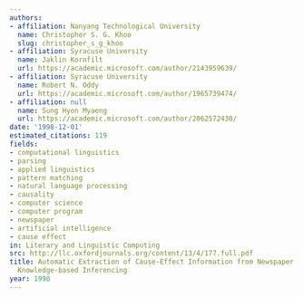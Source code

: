 ```yaml
---
authors:
- affiliation: Nanyang Technological University
  name: Christopher S. G. Khoo
  slug: christopher_s_g_khoo
- affiliation: Syracuse University
  name: Jaklin Kornfilt
  url: https://academic.microsoft.com/author/2143959639/
- affiliation: Syracuse University
  name: Robert N. Oddy
  url: https://academic.microsoft.com/author/1965739474/
- affiliation: null
  name: Sung Hyon Myaeng
  url: https://academic.microsoft.com/author/2062572430/
date: '1998-12-01'
estimated_citations: 119
fields:
- computational linguistics
- parsing
- applied linguistics
- pattern matching
- natural language processing
- causality
- computer science
- computer program
- newspaper
- artificial intelligence
- cause effect
in: Literary and Linguistic Computing
src: http://llc.oxfordjournals.org/content/13/4/177.full.pdf
title: Automatic Extraction of Cause-Effect Information from Newspaper Text Without
  Knowledge-based Inferencing
year: 1998
---
```

